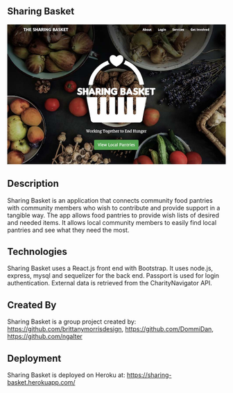 ## Sharing Basket
<img width="1000" alt="sharingbasket" src="https://github.com/ngalter/sharingbasket/blob/master/client/public/assets/sharingbasketimg.jpg">

## Description
Sharing Basket is an application that connects community food pantries with community members who wish to contribute and provide support in a tangible way.  The app allows food pantries to provide wish lists of desired and needed items.  It allows local community members to easily find local pantries and see what they need the most.

## Technologies
Sharing Basket uses a React.js front end with Bootstrap.  It uses node.js, express, mysql and sequelizer for the back end.  Passport is used for login authentication.  External data is retrieved from the CharityNavigator API.

## Created By
Sharing Basket is a group project created by:
https://github.com/brittanymorrisdesign,
https://github.com/DommiDan,
https://github.com/ngalter

## Deployment
Sharing Basket is deployed on Heroku at:
https://sharing-basket.herokuapp.com/
